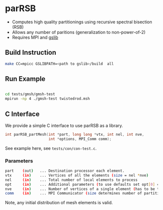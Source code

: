 # parRSB

* Computes high quality partitionings using recursive spectral bisection (RSB)
* Allows any number of paritions (generalization to non-power-of-2)
* Requires MPI and [gslib](https://github.com/gslib/gslib)

## Build Instruction

```sh
make CC=mpicc GSLIBPATH=<path to gslib>/build  all
```

## Run Example

```sh

cd tests/gmsh/gmsh-test
mpirun -np 4 ./gmsh-test twistedrod.msh 
```

## C Interface

We provide a simple C interface to use parRSB as a library.

```C
int parRSB_partMesh(int *part, long long *vtx, int nel, int nve,
                    int *options, MPI_Comm comm);
```

See example here, see `tests/con/con-test.c`.

### Parameters

```sh
part    (out)   ... Destination processor each element.
vtx     (in)    ... Vertices of all the elements (size = nel *nve)
nel     (in)    ... Total number of local elements to process
opt     (in)    ... Additional parameters (to use defaults set opt[0] = 0)
nve     (in)    ... Number of vertices of a single element (has to be the same for all)
comm    (in)    ... MPI Communicator (size determines number of partitions)
```

Note, any initial distribution of mesh elements is valid. 
